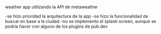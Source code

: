 weather app utilizando la API de metaweather

-se hizo prioridad la arquitectura de la app
-se hizo la funcionalidad de buscar en base a la ciudad
-no se implemento el splash screen, aunque se podria hacer con alguno de los plugins de pub.dev



